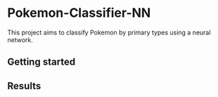 # Pokemon-Classifier-NN
This project aims to classify Pokemon by primary types using a neural network. 

## Getting started

## Results

